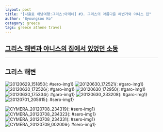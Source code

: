 ```yaml
---
layout: post
title: "[나홀로 배낭여행:그리스:아테네] #3. 그리스의 아름다운 해변가와 야니스 집"
author: "Byoungsoo Ko"
category: greece
tags: greece athene travel
---
```


## [그리스 해변과 야니스의 집에서 있었던 소동]()  
 ------


>
## 그리스 해변

![20120629_151850](/assets/travel/greece/003/20120629_151850.jpg){: #sero-img1}
![20120630_172521](/assets/travel/greece/003/20120630_172521.jpg){: #garo-img1}
![20120630_172526](/assets/travel/greece/003/20120630_172526.jpg){: #garo-img1}
![20120630_172950](/assets/travel/greece/003/20120630_172950.jpg){: #garo-img1}
![20120630_175334](/assets/travel/greece/003/20120630_175334.jpg){: #garo-img1}
![20120630_233208](/assets/travel/greece/003/20120630_233208.jpg){: #garo-img1}
![20120701_205615](/assets/travel/greece/003/20120701_205615.jpg){: #sero-img1}

![CYMERA_20120708_234319](/assets/travel/greece/003/CYMERA_20120708_234319.jpg){: #sero-img1}
![CYMERA_20120708_234323](/assets/travel/greece/003/CYMERA_20120708_234323.jpg){: #sero-img1}
![CYMERA_20120708_234331](/assets/travel/greece/003/CYMERA_20120708_234331.jpg){: #sero-img1}
![CYMERA_20120709_002006](/assets/travel/greece/003/CYMERA_20120709_002006.jpg){: #sero-img1}
